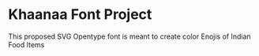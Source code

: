 # Khaanaa Font Project

 This proposed SVG Opentype font is meant to create color Enojis of Indian Food Items 